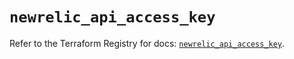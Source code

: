 # `newrelic_api_access_key`

Refer to the Terraform Registry for docs: [`newrelic_api_access_key`](https://registry.terraform.io/providers/newrelic/newrelic/3.40.1/docs/resources/api_access_key).
